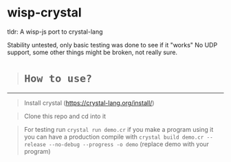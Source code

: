 # wisp-crystal
tldr: A wisp-js port to crystal-lang

Stability untested, only basic testing was done to see if it "works"
No UDP support, some other things might be broken, not really sure.
  
> # `How to use?`

-------------------------------------------------------------------------------

> Install crystal (https://crystal-lang.org/install/)

> Clone this repo and cd into it

> For testing run `crystal run demo.cr` if you make a program using it you can have a production compile with `crystal build demo.cr --release --no-debug --progress -o demo` (replace demo with your program)
